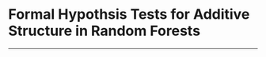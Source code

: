 # Formal Hypothsis Tests for Additive Structure in Random Forests
---------------------------------------------------------------------------
